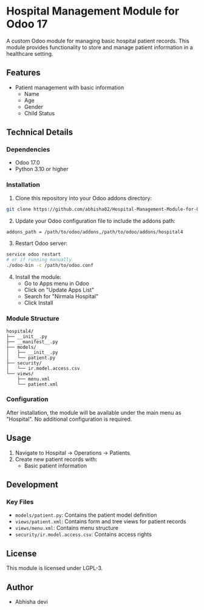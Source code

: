 # Hospital Management Module for Odoo 17

A custom Odoo module for managing basic hospital patient records. This module provides functionality to store and manage patient information in a healthcare setting.

## Features

- Patient management with basic information
  - Name
  - Age
  - Gender
  - Child Status

## Technical Details

### Dependencies
- Odoo 17.0
- Python 3.10 or higher

### Installation

1. Clone this repository into your Odoo addons directory:
```bash
git clone https://github.com/abhisha02/Hospital-Management-Module-for-Odoo-17.git /path/to/odoo/addons/hospital4

```

2. Update your Odoo configuration file to include the addons path:
```
addons_path = /path/to/odoo/addons,/path/to/odoo/addons/hospital4
```

3. Restart Odoo server:
```bash
service odoo restart
# or if running manually
./odoo-bin -c /path/to/odoo.conf
```

4. Install the module:
   - Go to Apps menu in Odoo
   - Click on "Update Apps List"
   - Search for "Nirmala Hospital"
   - Click Install

### Module Structure
```
hospital4/
├── __init__.py
├── __manifest__.py
├── models/
│   ├── __init__.py
│   └── patient.py
├── security/
│   └── ir.model.access.csv
└── views/
    ├── menu.xml
    └── patient.xml
```

### Configuration

After installation, the module will be available under the main menu as "Hospital". No additional configuration is required.

## Usage

1. Navigate to Hospital → Operations → Patients
2. Create new patient records with:
   - Basic patient information
   
## Development

### Key Files

- `models/patient.py`: Contains the patient model definition
- `views/patient.xml`: Contains form and tree views for patient records
- `views/menu.xml`: Contains menu structure
- `security/ir.model.access.csv`: Contains access rights



## License

This module is licensed under LGPL-3.

## Author

- Abhisha devi

